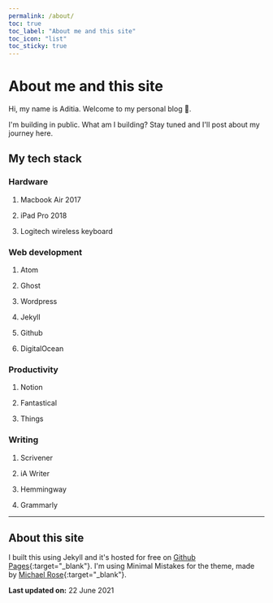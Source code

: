 ```yaml
---
permalink: /about/
toc: true
toc_label: "About me and this site"
toc_icon: "list"
toc_sticky: true
---
```


# About me and this site

Hi, my name is Aditia. Welcome to my personal blog :wave:.

I'm building in public. What am I building? Stay tuned and I'll post about my journey here.

## My tech stack

### Hardware

1. Macbook Air 2017

2. iPad Pro 2018

3. Logitech wireless keyboard

### Web development

1. Atom

2. Ghost

3. Wordpress

4. Jekyll

5. Github

6. DigitalOcean

### Productivity

1. Notion

2. Fantastical

3. Things

### Writing

1. Scrivener

2. iA Writer

3. Hemmingway

4. Grammarly

***

## About this site

I built this using Jekyll and it's hosted for free on [Github Pages](https://pages.github.com){:target="_blank"}. I'm using Minimal Mistakes for the theme, made by [Michael Rose](https://mademistakes.com "Check his awesome blog"){:target="_blank"}.

<div class="notice--info">
  <p><strong>Last updated on:</strong> 22 June 2021</p>
</div>
